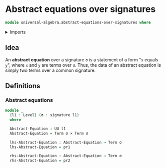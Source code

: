 # Abstract equations over signatures

```agda
module universal-algebra.abstract-equations-over-signatures where
```

<details><summary>Imports</summary>

```agda
open import foundation.cartesian-product-types
open import foundation.dependent-pair-types
open import foundation.universe-levels

open import universal-algebra.signatures
open import universal-algebra.terms-over-signatures
```

</details>

## Idea

An **abstract equation** over a signature `σ` is a statement of a form "`x`
equals `y`", where `x` and `y` are terms over `σ`. Thus, the data of an abstract
equation is simply two terms over a common signature.

## Definitions

### Abstract equations

```agda
module _
  {l1 : Level} (σ : signature l1)
  where

  Abstract-Equation : UU l1
  Abstract-Equation = Term σ × Term σ

  lhs-Abstract-Equation : Abstract-Equation → Term σ
  lhs-Abstract-Equation = pr1

  rhs-Abstract-Equation : Abstract-Equation → Term σ
  rhs-Abstract-Equation = pr2
```
